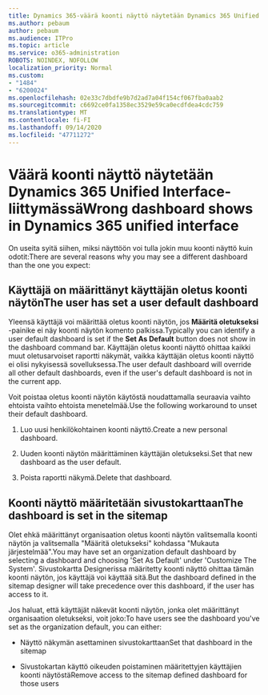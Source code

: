 ```yaml
---
title: Dynamics 365-väärä koonti näyttö näytetään Dynamics 365 Unified Interface-liittymässä
ms.author: pebaum
author: pebaum
ms.audience: ITPro
ms.topic: article
ms.service: o365-administration
ROBOTS: NOINDEX, NOFOLLOW
localization_priority: Normal
ms.custom:
- "1484"
- "6200024"
ms.openlocfilehash: 02e33c7dbdfe9b7d2ad7a04f154cf067fba0aab2
ms.sourcegitcommit: c6692ce0fa1358ec3529e59ca0ecdfdea4cdc759
ms.translationtype: MT
ms.contentlocale: fi-FI
ms.lasthandoff: 09/14/2020
ms.locfileid: "47711272"
---
```

# <a name="wrong-dashboard-shows-in-dynamics-365-unified-interface"></a><span data-ttu-id="b0512-102">Väärä koonti näyttö näytetään Dynamics 365 Unified Interface-liittymässä</span><span class="sxs-lookup"><span data-stu-id="b0512-102">Wrong dashboard shows in Dynamics 365 unified interface</span></span>

<span data-ttu-id="b0512-103">On useita syitä siihen, miksi näyttöön voi tulla jokin muu koonti näyttö kuin odotit:</span><span class="sxs-lookup"><span data-stu-id="b0512-103">There are several reasons why you may see a different dashboard than the one you expect:</span></span>

## <a name="the-user-has-set-a-user-default-dashboard"></a><span data-ttu-id="b0512-104">Käyttäjä on määrittänyt käyttäjän oletus koonti näytön</span><span class="sxs-lookup"><span data-stu-id="b0512-104">The user has set a user default dashboard</span></span> 

<span data-ttu-id="b0512-105">Yleensä käyttäjä voi määrittää oletus koonti näytön, jos **Määritä oletukseksi** -painike ei näy koonti näytön komento palkissa.</span><span class="sxs-lookup"><span data-stu-id="b0512-105">Typically you can identify a user default dashboard is set if the **Set As Default** button does not show in the dashboard command bar.</span></span> <span data-ttu-id="b0512-106">Käyttäjän oletus koonti näyttö ohittaa kaikki muut oletusarvoiset raportti näkymät, vaikka käyttäjän oletus koonti näyttö ei olisi nykyisessä sovelluksessa.</span><span class="sxs-lookup"><span data-stu-id="b0512-106">The user default dashboard will override all other default dashboards, even if the user's default dashboard is not in the current app.</span></span>

<span data-ttu-id="b0512-107">Voit poistaa oletus koonti näytön käytöstä noudattamalla seuraavia vaihto ehtoista vaihto ehtoista menetelmää.</span><span class="sxs-lookup"><span data-stu-id="b0512-107">Use the following workaround to unset their default dashboard.</span></span>

1. <span data-ttu-id="b0512-108">Luo uusi henkilökohtainen koonti näyttö.</span><span class="sxs-lookup"><span data-stu-id="b0512-108">Create a new personal dashboard.</span></span>

2. <span data-ttu-id="b0512-109">Uuden koonti näytön määrittäminen käyttäjän oletukseksi.</span><span class="sxs-lookup"><span data-stu-id="b0512-109">Set that new dashboard as the user default.</span></span>

3. <span data-ttu-id="b0512-110">Poista raportti näkymä.</span><span class="sxs-lookup"><span data-stu-id="b0512-110">Delete that dashboard.</span></span>

## <a name="the-dashboard-is-set-in-the-sitemap"></a><span data-ttu-id="b0512-111">Koonti näyttö määritetään sivustokarttaan</span><span class="sxs-lookup"><span data-stu-id="b0512-111">The dashboard is set in the sitemap</span></span>

<span data-ttu-id="b0512-112">Olet ehkä määrittänyt organisaation oletus koonti näytön valitsemalla koonti näytön ja valitsemalla "Määritä oletukseksi" kohdassa "Mukauta järjestelmää".</span><span class="sxs-lookup"><span data-stu-id="b0512-112">You may have set an organization default dashboard by selecting a dashboard and choosing 'Set As Default' under 'Customize The System'.</span></span> <span data-ttu-id="b0512-113">Sivustokartta Designerissa määritetty koonti näyttö ohittaa tämän koonti näytön, jos käyttäjä voi käyttää sitä.</span><span class="sxs-lookup"><span data-stu-id="b0512-113">But the dashboard defined in the sitemap designer will take precedence over this dashboard, if the user has access to it.</span></span>

<span data-ttu-id="b0512-114">Jos haluat, että käyttäjät näkevät koonti näytön, jonka olet määrittänyt organisaation oletukseksi, voit joko:</span><span class="sxs-lookup"><span data-stu-id="b0512-114">To have users see the dashboard you've set as the organization default, you can either:</span></span>

* <span data-ttu-id="b0512-115">Näyttö näkymän asettaminen sivustokarttaan</span><span class="sxs-lookup"><span data-stu-id="b0512-115">Set that dashboard in the sitemap</span></span>

* <span data-ttu-id="b0512-116">Sivustokartan käyttö oikeuden poistaminen määritettyjen käyttäjien koonti näytöstä</span><span class="sxs-lookup"><span data-stu-id="b0512-116">Remove access to the sitemap defined dashboard for those users</span></span>
